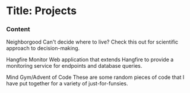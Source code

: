 # Title: Projects
### Content
Neighborgood
Can't decide where to live? Check this out for scientific approach to decision-making.

Hangfire Monitor
Web application that extends Hangfire to provide a monitoring service for endpoints and database queries.

Mind Gym/Advent of Code
These are some random pieces of code that I have put together for a variety of just-for-funsies.